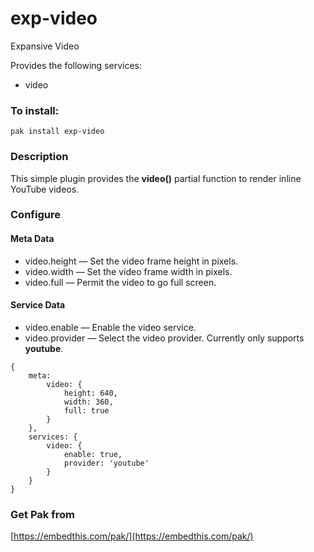 exp-video
===

Expansive Video

Provides the following services:

* video

### To install:

    pak install exp-video

### Description

This simple plugin provides the **video()** partial function to render inline YouTube videos.

### Configure

#### Meta Data

* video.height &mdash; Set the video frame height in pixels.
* video.width &mdash; Set the video frame width in pixels.
* video.full &mdash; Permit the video to go full screen.

#### Service Data

* video.enable &mdash; Enable the video service.
* video.provider &mdash; Select the video provider. Currently only supports **youtube**.


```
{
    meta:
        video: {
            height: 640,
            width: 360,
            full: true
        }
    },
    services: {
        video: {
            enable: true,
            provider: 'youtube'
        }
    }
}
```

### Get Pak from

[https://embedthis.com/pak/](https://embedthis.com/pak/)
